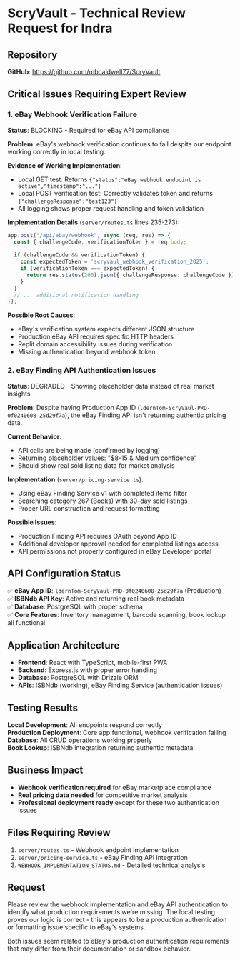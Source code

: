 # ScryVault - Technical Review Request for Indra

## Repository
**GitHub**: https://github.com/mbcaldwell77/ScryVault

## Critical Issues Requiring Expert Review

### 1. eBay Webhook Verification Failure
**Status**: BLOCKING - Required for eBay API compliance

**Problem**: eBay's webhook verification continues to fail despite our endpoint working correctly in local testing.

**Evidence of Working Implementation**:
- Local GET test: Returns `{"status":"eBay webhook endpoint is active","timestamp":"..."}`
- Local POST verification test: Correctly validates token and returns `{"challengeResponse":"test123"}`
- All logging shows proper request handling and token validation

**Implementation Details** (`server/routes.ts` lines 235-273):
```typescript
app.post("/api/ebay/webhook", async (req, res) => {
  const { challengeCode, verificationToken } = req.body;
  
  if (challengeCode && verificationToken) {
    const expectedToken = 'scryvaul_webhook_verification_2025';
    if (verificationToken === expectedToken) {
      return res.status(200).json({ challengeResponse: challengeCode });
    }
  }
  // ... additional notification handling
});
```

**Possible Root Causes**:
- eBay's verification system expects different JSON structure
- Production eBay API requires specific HTTP headers
- Replit domain accessibility issues during verification
- Missing authentication beyond webhook token

### 2. eBay Finding API Authentication Issues
**Status**: DEGRADED - Showing placeholder data instead of real market insights

**Problem**: Despite having Production App ID (`ldernTom-ScryVaul-PRD-0f0240608-25d29f7a`), the eBay Finding API isn't returning authentic pricing data.

**Current Behavior**: 
- API calls are being made (confirmed by logging)
- Returning placeholder values: "$8-15 & Medium confidence"
- Should show real sold listing data for market analysis

**Implementation** (`server/pricing-service.ts`):
- Using eBay Finding Service v1 with completed items filter
- Searching category 267 (Books) with 30-day sold listings
- Proper URL construction and request formatting

**Possible Issues**:
- Production Finding API requires OAuth beyond App ID
- Additional developer approval needed for completed listings access
- API permissions not properly configured in eBay Developer portal

## API Configuration Status
✅ **eBay App ID**: `ldernTom-ScryVaul-PRD-0f0240608-25d29f7a` (Production)  
✅ **ISBNdb API Key**: Active and returning real book metadata  
✅ **Database**: PostgreSQL with proper schema  
✅ **Core Features**: Inventory management, barcode scanning, book lookup all functional  

## Application Architecture
- **Frontend**: React with TypeScript, mobile-first PWA
- **Backend**: Express.js with proper error handling
- **Database**: PostgreSQL with Drizzle ORM
- **APIs**: ISBNdb (working), eBay Finding Service (authentication issues)

## Testing Results
**Local Development**: All endpoints respond correctly  
**Production Deployment**: Core app functional, webhook verification failing  
**Database**: All CRUD operations working properly  
**Book Lookup**: ISBNdb integration returning authentic metadata  

## Business Impact
- **Webhook verification required** for eBay marketplace compliance
- **Real pricing data needed** for competitive market analysis
- **Professional deployment ready** except for these two authentication issues

## Files Requiring Review
1. `server/routes.ts` - Webhook endpoint implementation
2. `server/pricing-service.ts` - eBay Finding API integration  
3. `WEBHOOK_IMPLEMENTATION_STATUS.md` - Detailed technical analysis

## Request
Please review the webhook implementation and eBay API authentication to identify what production requirements we're missing. The local testing proves our logic is correct - this appears to be a production authentication or formatting issue specific to eBay's systems.

Both issues seem related to eBay's production authentication requirements that may differ from their documentation or sandbox behavior.